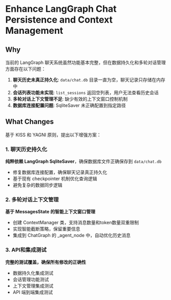 # Enhance LangGraph Chat Persistence and Context Management

## Why

当前的 LangGraph 聊天系统虽然功能基本完整，但在数据持久化和多轮对话管理方面存在以下问题：

1. **聊天历史未真正持久化**: `data/chat.db` 目录一直为空，聊天记录只存储在内存中
2. **会话列表功能未实现**: `list_sessions` 返回空列表，用户无法查看历史会话
3. **多轮对话上下文管理不足**: 缺少有效的上下文窗口控制机制
4. **数据库连接配置问题**: SqliteSaver 未正确配置到指定路径

## What Changes

基于 KISS 和 YAGNI 原则，提出以下增强方案：

### 1. 聊天历史持久化

**纯粹依赖 LangGraph SqliteSaver**，确保数据库文件正确保存到 `data/chat.db`

- 修复数据库连接配置，确保聊天记录真正持久化
- 基于现有 checkpointer 机制优化查询逻辑
- 避免复杂的数据同步逻辑

### 2. 多轮对话上下文管理

**基于 MessagesState 的智能上下文窗口管理**

- 创建 ContextManager 类，支持消息数量和token数量双重限制
- 实现智能截断策略，保留重要信息
- 集成到 ChatGraph 的 _agent_node 中，自动优化历史消息

### 3. API和集成测试

**完整的测试覆盖，确保所有修改的正确性**

- 数据持久化集成测试
- 会话管理功能测试
- 上下文管理集成测试
- API 端到端集成测试
